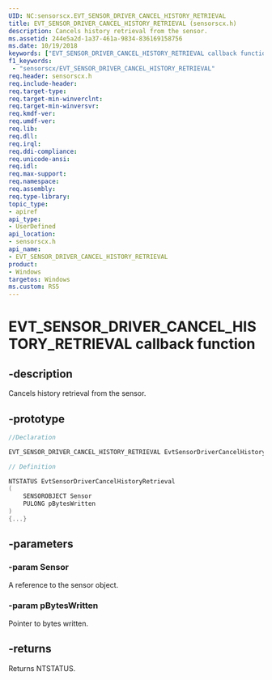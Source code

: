 ```yaml
---
UID: NC:sensorscx.EVT_SENSOR_DRIVER_CANCEL_HISTORY_RETRIEVAL
title: EVT_SENSOR_DRIVER_CANCEL_HISTORY_RETRIEVAL (sensorscx.h)
description: Cancels history retrieval from the sensor.
ms.assetid: 244e5a2d-1a37-461a-9834-836169158756
ms.date: 10/19/2018
keywords: ["EVT_SENSOR_DRIVER_CANCEL_HISTORY_RETRIEVAL callback function"]
f1_keywords:
 - "sensorscx/EVT_SENSOR_DRIVER_CANCEL_HISTORY_RETRIEVAL"
req.header: sensorscx.h
req.include-header:
req.target-type:
req.target-min-winverclnt:
req.target-min-winversvr:
req.kmdf-ver:
req.umdf-ver:
req.lib:
req.dll:
req.irql: 
req.ddi-compliance:
req.unicode-ansi:
req.idl:
req.max-support:
req.namespace:
req.assembly:
req.type-library: 
topic_type: 
- apiref
api_type: 
- UserDefined
api_location: 
- sensorscx.h
api_name: 
- EVT_SENSOR_DRIVER_CANCEL_HISTORY_RETRIEVAL
product:
- Windows
targetos: Windows
ms.custom: RS5
---
```


# EVT_SENSOR_DRIVER_CANCEL_HISTORY_RETRIEVAL callback function

## -description

Cancels history retrieval from the sensor.

## -prototype

```cpp
//Declaration

EVT_SENSOR_DRIVER_CANCEL_HISTORY_RETRIEVAL EvtSensorDriverCancelHistoryRetrieval; 

// Definition

NTSTATUS EvtSensorDriverCancelHistoryRetrieval 
(
	SENSOROBJECT Sensor
	PULONG pBytesWritten
)
{...}

```

## -parameters

### -param Sensor

A reference to the sensor object.

### -param pBytesWritten

Pointer to bytes written.

## -returns

Returns NTSTATUS.


